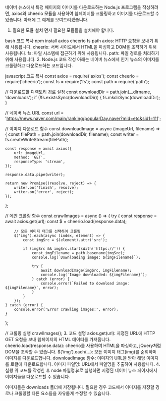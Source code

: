네이버 뉴스에서 특정 페이지의 이미지를 다운로드하는 Node.js 프로그램을 작성하려면, axios와 cheerio 모듈을 사용하여 웹페이지를 크롤링하고 이미지를 다운로드할 수 있습니다. 아래에 그 예제를 보여드리겠습니다.

1. 필요한 모듈 설치
먼저 필요한 모듈들을 설치해야 합니다.

bash
코드 복사
npm install axios cheerio fs path
axios: HTTP 요청을 보내기 위해 사용됩니다.
cheerio: 서버 사이드에서 HTML을 파싱하고 DOM을 조작하기 위해 사용됩니다.
fs: 파일 시스템에 접근하기 위해 사용됩니다.
path: 파일 경로를 처리하기 위해 사용됩니다.
2. Node.js 코드 작성
아래는 네이버 뉴스에서 인기 뉴스의 이미지를 크롤링하고 다운로드하는 코드입니다.

javascript
코드 복사
const axios = require('axios');
const cheerio = require('cheerio');
const fs = require('fs');
const path = require('path');

// 다운로드할 디렉토리 경로 설정
const downloadDir = path.join(__dirname, 'downloads');
if (!fs.existsSync(downloadDir)) {
    fs.mkdirSync(downloadDir);
}

// 네이버 뉴스 URL
const url = 'https://news.naver.com/main/ranking/popularDay.naver?mid=etc&sid1=111';

// 이미지 다운로드 함수
const downloadImage = async (imageUrl, filename) => {
    const filePath = path.join(downloadDir, filename);
    const writer = fs.createWriteStream(filePath);

    const response = await axios({
        url: imageUrl,
        method: 'GET',
        responseType: 'stream',
    });

    response.data.pipe(writer);

    return new Promise((resolve, reject) => {
        writer.on('finish', resolve);
        writer.on('error', reject);
    });
};

// 메인 크롤링 함수
const crawlImages = async () => {
    try {
        const response = await axios.get(url);
        const $ = cheerio.load(response.data);

        // 모든 이미지 태그를 선택하여 크롤링
        $('img').each(async (index, element) => {
            const imgSrc = $(element).attr('src');

            if (imgSrc && imgSrc.startsWith('https://')) {
                const imgFilename = path.basename(imgSrc);
                console.log(`Downloading image: ${imgFilename}`);

                try {
                    await downloadImage(imgSrc, imgFilename);
                    console.log(`Image downloaded: ${imgFilename}`);
                } catch (error) {
                    console.error(`Failed to download image: ${imgFilename}`, error);
                }
            }
        });
    } catch (error) {
        console.error('Error crawling images:', error);
    }
};

// 크롤링 실행
crawlImages();
3. 코드 설명
axios.get(url): 지정된 URL에 HTTP GET 요청을 보내 웹페이지의 HTML 데이터를 가져옵니다.
cheerio.load(response.data): cheerio를 사용하여 HTML을 파싱하고, jQuery처럼 DOM을 조작할 수 있습니다.
$('img').each(...): 모든 이미지 태그(img)를 순회하며 이미지를 다운로드합니다.
downloadImage 함수: 이미지의 URL을 받아 해당 이미지를 로컬에 다운로드합니다.
이미지 파일명: URL에서 파일명을 추출하여 사용합니다.
4. 실행
위 코드를 작성한 후 node 파일명.js로 실행하면 지정된 네이버 뉴스 페이지에서 이미지들을 다운로드할 수 있습니다.

이미지들은 downloads 폴더에 저장됩니다. 필요한 경우 코드에서 이미지를 저장할 경로나 크롤링할 다른 요소들을 자유롭게 수정할 수 있습니다.